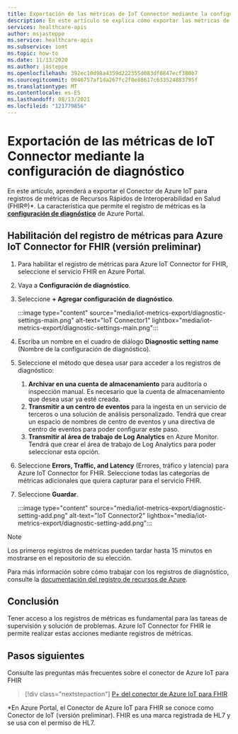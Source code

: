 ```yaml
---
title: Exportación de las métricas de IoT Connector mediante la configuración de diagnóstico
description: En este artículo se explica cómo exportar las métricas de IoT Connector mediante la configuración de diagnóstico.
services: healthcare-apis
author: msjasteppe
ms.service: healthcare-apis
ms.subservice: iomt
ms.topic: how-to
ms.date: 11/13/2020
ms.author: jasteppe
ms.openlocfilehash: 392ec10d98a4359d222355d083df0847ecf380b7
ms.sourcegitcommit: 0046757af1da267fc2f0e88617c633524883795f
ms.translationtype: MT
ms.contentlocale: es-ES
ms.lasthandoff: 08/13/2021
ms.locfileid: "121779856"
---
```

# <a name="export-iot-connector-metrics-through-diagnostic-settings"></a>Exportación de las métricas de IoT Connector mediante la configuración de diagnóstico

En este artículo, aprenderá a exportar el Conector de Azure IoT para registros de métricas de Recursos Rápidos de Interoperabilidad en Salud (FHIR&#174;)*. La característica que permite el registro de métricas es la [**configuración de diagnóstico**](../../azure-monitor/essentials/diagnostic-settings.md) de Azure Portal. 

## <a name="enable-metrics-logging-for-the-azure-iot-connector-for-fhir-preview"></a>Habilitación del registro de métricas para Azure IoT Connector for FHIR (versión preliminar)
1. Para habilitar el registro de métricas para Azure IoT Connector for FHIR, seleccione el servicio FHIR en Azure Portal. 

2. Vaya a **Configuración de diagnóstico**. 

3. Seleccione **+ Agregar configuración de diagnóstico**.

   :::image type="content" source="media/iot-metrics-export/diagnostic-settings-main.png" alt-text="IoT Connector1" lightbox="media/iot-metrics-export/diagnostic-settings-main.png"::: 

4. Escriba un nombre en el cuadro de diálogo **Diagnostic setting name** (Nombre de la configuración de diagnóstico).

5. Seleccione el método que desea usar para acceder a los registros de diagnóstico:

    1. **Archivar en una cuenta de almacenamiento** para auditoría o inspección manual. Es necesario que la cuenta de almacenamiento que desea usar ya esté creada.
    2. **Transmitir a un centro de eventos** para la ingesta en un servicio de terceros o una solución de análisis personalizado. Tendrá que crear un espacio de nombres de centro de eventos y una directiva de centro de eventos para poder configurar este paso.
    3. **Transmitir al área de trabajo de Log Analytics** en Azure Monitor. Tendrá que crear el área de trabajo de Log Analytics para poder seleccionar esta opción.

6. Seleccione **Errors, Traffic, and Latency** (Errores, tráfico y latencia) para Azure IoT Connector for FHIR.  Seleccione todas las categorías de métricas adicionales que quiera capturar para el servicio FHIR.

7. Seleccione **Guardar**.

   :::image type="content" source="media/iot-metrics-export/diagnostic-setting-add.png" alt-text="IoT Connector2" lightbox="media/iot-metrics-export/diagnostic-setting-add.png":::

> [!Note] 
> Los primeros registros de métricas pueden tardar hasta 15 minutos en mostrarse en el repositorio de su elección.  
 
Para más información sobre cómo trabajar con los registros de diagnóstico, consulte la [documentación del registro de recursos de Azure](../../azure-monitor/essentials/platform-logs-overview.md).

## <a name="conclusion"></a>Conclusión 
Tener acceso a los registros de métricas es fundamental para las tareas de supervisión y solución de problemas.  Azure IoT Connector for FHIR le permite realizar estas acciones mediante registros de métricas. 

## <a name="next-steps"></a>Pasos siguientes

Consulte las preguntas más frecuentes sobre el conector de Azure IoT para FHIR

>[!div class="nextstepaction"]
>[P+ del conector de Azure IoT para FHIR](../fhir/fhir-faq.md)

*En Azure Portal, el Conector de Azure IoT para FHIR se conoce como Conector de IoT (versión preliminar). FHIR es una marca registrada de HL7 y se usa con el permiso de HL7.